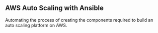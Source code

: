 ## AWS Auto Scaling with Ansible

Automating the process of creating the components required to build an auto scaling platform on AWS.